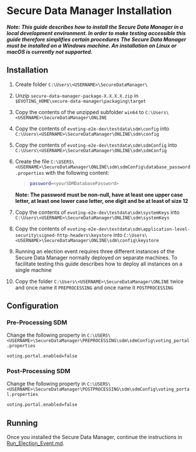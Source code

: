 # Secure Data Manager Installation

***Note: This guide describes how to install the Secure Data Manager in a local development environment. In order to make testing accessible this guide therefore simplifies certain procedures***
***The Secure Data Manager must be installed on a Windows machine. An installation on Linux or macOS is currently not supported.***

## Installation

1. Create folder ```C:\Users\<USERNAME>\SecureDataManager\```
2. Unzip ```secure-data-manager-package-X.X.X.X.zip``` in ```$EVOTING_HOME\secure-data-manager\packaging\target```
3. Copy the contents of the unzipped subfolder ```win64``` to ```C:\Users\<USERNAME>\SecureDataManager\ONLINE```
4. Copy the contents of ```evoting-e2e-dev\testdata\sdm\config``` into ```C:\Users\<USERNAME>\SecureDataManager\ONLINE\sdm\config```
5. Copy the contents of ```evoting-e2e-dev\testdata\sdm\sdmConfig``` into ```C:\Users\<USERNAME>\SecureDataManager\ONLINE\sdm\sdmConfig```
6. Create the file ```C:\USERS\<USERNAME>\SecureDataManager\ONLINE\sdm\sdmConfig\database_password.properties``` with the following content:

   >   ```bash
   >   password=<yourSDMDatabasePassword>
   >   ```
    **Note: The password must be non-null, have at least one upper case letter, at least one lower case letter, one digit and be at least of size 12**
7. Copy the contents of ```evoting-e2e-dev\testdata\sdm\systemKeys``` into ```C:\Users\<USERNAME>\SecureDataManager\ONLINE\sdm\systemKeys```
8. Copy the contents of ```evoting-e2e-dev\testdata\sdm\application-level-security\signed-http-headers\keystore``` into ```C:\Users\<USERNAME>\SecureDataManager\ONLINE\sdm\config\keystore```
9. Running an election event requires three different instances of the Secure Data Manager normally deployed on separate machines. To facilitate testing this guide describes how to deploy all instances on a single machine
10. Copy the folder ```C:\Users\<USERNAME>\SecureDataManager\ONLINE``` twice and once name it ```PREPROCESSING``` and once name it ```POSTPROCESSING```

## Configuration

### Pre-Processing SDM

Change the following property in ```C:\USERS\<USERNAME>\SecureDataManager\PREPROCESSING\sdm\sdmConfig\voting_portal.properties```

```bash
voting.portal.enabled=false
```

### Post-Processing SDM

Change the following property in ```C:\USERS\<USERNAME>\SecureDataManager\POSTPROCESSING\sdm\sdmConfig\voting_portal.properties```

```bash
voting.portal.enabled=false
```

## Running

Once you installed the Secure Data Manager, continue the instructions in [Run_Election_Event.md](./Run_Election_Event.md).
